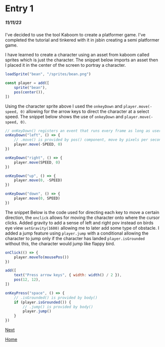 # Entry 1
##### 11/11/23

I've decided to use the tool Kaboom to create a platformer game. I've completed the tutorial and tinkered with it in jsbin creating a semi platformer game.



I have learned to create a character using an asset from kaboom called sprites which is just the character. The snippet below imports an asset then I placed it in the center of the screen to portray a character.

```javascript
loadSprite("bean", "/sprites/bean.png")

const player = add([
	sprite("bean"),
	pos(center()),
])
```

Using the character sprite above I used the `onkeyDown` and `player.move(-speed, 0)`  allowing for the arrow keys to direct the character at a select speed. The snippet below shows the use of `onkeyDown` and `player.move(-speed, 0)`.

```javascript
// onKeyDown() registers an event that runs every frame as long as user is holding a certain key
onKeyDown("left", () => {
	// .move() is provided by pos() component, move by pixels per second
	player.move(-SPEED, 0)
})

onKeyDown("right", () => {
	player.move(SPEED, 0)
})

onKeyDown("up", () => {
	player.move(0, -SPEED)
})

onKeyDown("down", () => {
	player.move(0, SPEED)
})
```
The snippet Below is the code used for directing each key to move a certain direction, the `onclick` allows for moving the character onto where the cursor clicks. Added gravity to add a sense of left and right pov instead on birds eye view `setGravity(1600)` allowing me to later add some type of obstacle. I added a jump feature using `player.jump` with a conditional allowing the character to jump only if the character has landed `player.isGrounded` without this, the character would jump like flappy bird.

```javascript
onClick(() => {
	player.moveTo(mousePos())
})

add([
	text("Press arrow keys", { width: width() / 2 }),
	pos(12, 12),
])
```


```javascript
onKeyPress("space", () => {
	// .isGrounded() is provided by body()
	if (player.isGrounded()) {
		// .jump() is provided by body()
		player.jump()
	}
})
```

[Next](entry02.md)

[Home](../README.md)
